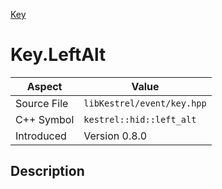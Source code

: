 [Key](index.md)
# Key.LeftAlt
| Aspect | Value |
| --- | --- |
| Source File | `libKestrel/event/key.hpp` |
| C++ Symbol | `kestrel::hid::left_alt` |
| Introduced | Version 0.8.0 |
## Description
